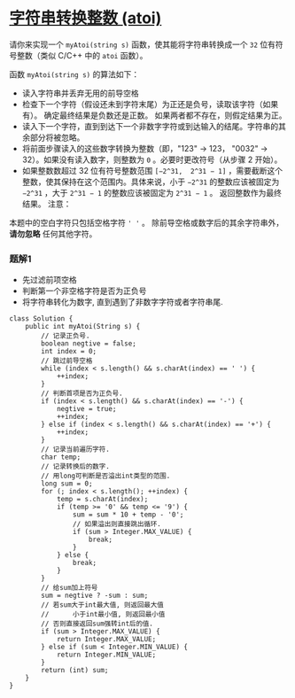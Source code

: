 # [字符串转换整数 (atoi)](https://leetcode-cn.com/leetbook/read/top-interview-questions-easy/xnoilh/)

请你来实现一个 `myAtoi(string s)` 函数，使其能将字符串转换成一个 `32` 位有符号整数（类似 C/C++ 中的 `atoi` 函数）。

函数 `myAtoi(string s)` 的算法如下：

* 读入字符串并丢弃无用的前导空格
* 检查下一个字符（假设还未到字符末尾）为正还是负号，读取该字符（如果有）。 确定最终结果是负数还是正数。 如果两者都不存在，则假定结果为正。
* 读入下一个字符，直到到达下一个非数字字符或到达输入的结尾。字符串的其余部分将被忽略。
* 将前面步骤读入的这些数字转换为整数（即，"123" -> 123， "0032" -> 32）。如果没有读入数字，则整数为 `0` 。必要时更改符号（从步骤 2 开始）。
* 如果整数数超过 32 位有符号整数范围 `[−2^31,  2^31 − 1]` ，需要截断这个整数，使其保持在这个范围内。具体来说，小于 `−2^31` 的整数应该被固定为 `−2^31` ，大于 `2^31 − 1` 的整数应该被固定为 `2^31 − 1` 。
返回整数作为最终结果。
注意：

本题中的空白字符只包括空格字符 `' '` 。
除前导空格或数字后的其余字符串外，**请勿忽略** 任何其他字符。

### 题解1

* 先过滤前项空格
* 判断第一个非空格字符是否为正负号
* 将字符串转化为数字, 直到遇到了非数字字符或者字符串尾.

```
class Solution {
    public int myAtoi(String s) {
		// 记录正负号.
    	boolean negtive = false;
    	int index = 0;
		// 跳过前导空格
    	while (index < s.length() && s.charAt(index) == ' ') {
    		++index;
    	}
		// 判断首项是否为正负号.
    	if (index < s.length() && s.charAt(index) == '-') {
    		negtive = true;
    		++index;
    	} else if (index < s.length() && s.charAt(index) == '+') {
    		++index;
        }
		// 记录当前遍历字符.
    	char temp;
		// 记录转换后的数字.
		// 用long可判断是否溢出int类型的范围.
    	long sum = 0;
    	for (; index < s.length(); ++index) {
    		temp = s.charAt(index);
    		if (temp >= '0' && temp <= '9') {
    			sum = sum * 10 + temp - '0';
				// 如果溢出则直接跳出循环.
                if (sum > Integer.MAX_VALUE) {
    				break;
    			}
    		} else {
    			break;
    		}
    	}
		// 给sum加上符号
    	sum = negtive ? -sum : sum;
		// 若sum大于int最大值, 则返回最大值
		//      小于int最小值, 则返回最小值
		// 否则直接返回sum强转int后的值.
    	if (sum > Integer.MAX_VALUE) {
    		return Integer.MAX_VALUE;
    	} else if (sum < Integer.MIN_VALUE) {
    		return Integer.MIN_VALUE;
    	}
    	return (int) sum;
    }
}
```